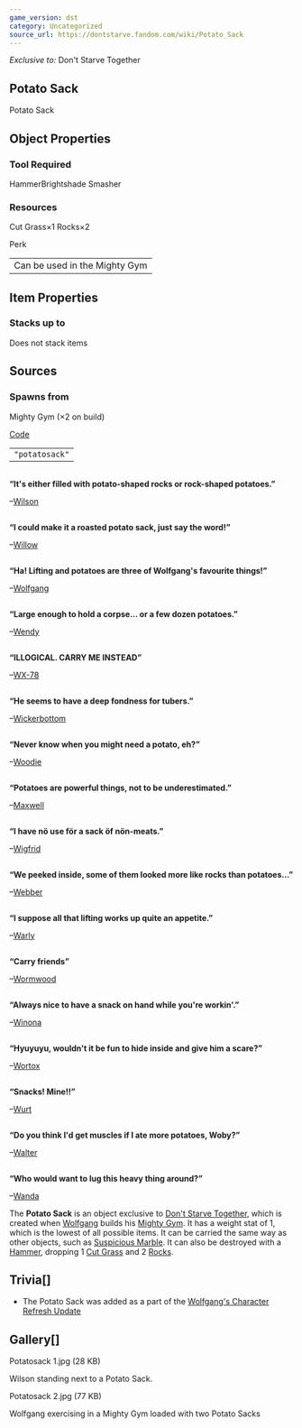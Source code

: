 ```yaml
---
game_version: dst
category: Uncategorized
source_url: https://dontstarve.fandom.com/wiki/Potato_Sack
---
```


*Exclusive to:* Don't Starve Together

## Potato Sack

Potato Sack

## Object Properties

### Tool Required

HammerBrightshade Smasher

### Resources

Cut Grass×1 Rocks×2

Perk

|  |
| --- |
| Can be used in the Mighty Gym |

## Item Properties

### Stacks up to

Does not stack items

## Sources

### Spawns from

Mighty Gym (×2 on build)

[Code](/wiki/Console "Console")

|  |
| --- |
| `"potatosack"` |

![](data:image/gif;base64,R0lGODlhAQABAIABAAAAAP///yH5BAEAAAEALAAAAAABAAEAQAICTAEAOw%3D%3D)

**“**It's either filled with potato-shaped rocks or rock-shaped potatoes.**”**

–[Wilson](/wiki/Wilson "Wilson")

![](data:image/gif;base64,R0lGODlhAQABAIABAAAAAP///yH5BAEAAAEALAAAAAABAAEAQAICTAEAOw%3D%3D)

**“**I could make it a roasted potato sack, just say the word!**”**

–[Willow](/wiki/Willow "Willow")

![](data:image/gif;base64,R0lGODlhAQABAIABAAAAAP///yH5BAEAAAEALAAAAAABAAEAQAICTAEAOw%3D%3D)

**“**Ha! Lifting and potatoes are three of Wolfgang's favourite things!**”**

–[Wolfgang](/wiki/Wolfgang "Wolfgang")

![](data:image/gif;base64,R0lGODlhAQABAIABAAAAAP///yH5BAEAAAEALAAAAAABAAEAQAICTAEAOw%3D%3D)

**“**Large enough to hold a corpse... or a few dozen potatoes.**”**

–[Wendy](/wiki/Wendy "Wendy")

![](data:image/gif;base64,R0lGODlhAQABAIABAAAAAP///yH5BAEAAAEALAAAAAABAAEAQAICTAEAOw%3D%3D)

**“**ILLOGICAL. CARRY ME INSTEAD**”**

–[WX-78](/wiki/WX-78 "WX-78")

![](data:image/gif;base64,R0lGODlhAQABAIABAAAAAP///yH5BAEAAAEALAAAAAABAAEAQAICTAEAOw%3D%3D)

**“**He seems to have a deep fondness for tubers.**”**

–[Wickerbottom](/wiki/Wickerbottom "Wickerbottom")

![](data:image/gif;base64,R0lGODlhAQABAIABAAAAAP///yH5BAEAAAEALAAAAAABAAEAQAICTAEAOw%3D%3D)

**“**Never know when you might need a potato, eh?**”**

–[Woodie](/wiki/Woodie "Woodie")

![](data:image/gif;base64,R0lGODlhAQABAIABAAAAAP///yH5BAEAAAEALAAAAAABAAEAQAICTAEAOw%3D%3D)

**“**Potatoes are powerful things, not to be underestimated.**”**

–[Maxwell](/wiki/Maxwell "Maxwell")

![](data:image/gif;base64,R0lGODlhAQABAIABAAAAAP///yH5BAEAAAEALAAAAAABAAEAQAICTAEAOw%3D%3D)

**“**I have nö use för a sack öf nön-meats.**”**

–[Wigfrid](/wiki/Wigfrid "Wigfrid")

![](data:image/gif;base64,R0lGODlhAQABAIABAAAAAP///yH5BAEAAAEALAAAAAABAAEAQAICTAEAOw%3D%3D)

**“**We peeked inside, some of them looked more like rocks than potatoes...**”**

–[Webber](/wiki/Webber "Webber")

![](data:image/gif;base64,R0lGODlhAQABAIABAAAAAP///yH5BAEAAAEALAAAAAABAAEAQAICTAEAOw%3D%3D)

**“**I suppose all that lifting works up quite an appetite.**”**

–[Warly](/wiki/Warly "Warly")

![](data:image/gif;base64,R0lGODlhAQABAIABAAAAAP///yH5BAEAAAEALAAAAAABAAEAQAICTAEAOw%3D%3D)

**“**Carry friends**”**

–[Wormwood](/wiki/Wormwood "Wormwood")

![](data:image/gif;base64,R0lGODlhAQABAIABAAAAAP///yH5BAEAAAEALAAAAAABAAEAQAICTAEAOw%3D%3D)

**“**Always nice to have a snack on hand while you're workin'.**”**

–[Winona](/wiki/Winona "Winona")

![](data:image/gif;base64,R0lGODlhAQABAIABAAAAAP///yH5BAEAAAEALAAAAAABAAEAQAICTAEAOw%3D%3D)

**“**Hyuyuyu, wouldn't it be fun to hide inside and give him a scare?**”**

–[Wortox](/wiki/Wortox "Wortox")

![](data:image/gif;base64,R0lGODlhAQABAIABAAAAAP///yH5BAEAAAEALAAAAAABAAEAQAICTAEAOw%3D%3D)

**“**Snacks! Mine!!**”**

–[Wurt](/wiki/Wurt "Wurt")

![](data:image/gif;base64,R0lGODlhAQABAIABAAAAAP///yH5BAEAAAEALAAAAAABAAEAQAICTAEAOw%3D%3D)

**“**Do you think I'd get muscles if I ate more potatoes, Woby?**”**

–[Walter](/wiki/Walter "Walter")

![](data:image/gif;base64,R0lGODlhAQABAIABAAAAAP///yH5BAEAAAEALAAAAAABAAEAQAICTAEAOw%3D%3D)

**“**Who would want to lug this heavy thing around?**”**

–[Wanda](/wiki/Wanda "Wanda")

The **Potato Sack** is an object exclusive to [Don't Starve Together](/wiki/Don%27t_Starve_Together "Don't Starve Together"), which is created when [Wolfgang](/wiki/Wolfgang "Wolfgang") builds his [Mighty Gym](/wiki/Mighty_Gym "Mighty Gym"). It has a weight stat of 1, which is the lowest of all possible items. It can be carried the same way as other objects, such as [Suspicious Marble](/wiki/Suspicious_Marble "Suspicious Marble"). It can also be destroyed with a [Hammer](/wiki/Hammer "Hammer"), dropping 1 [Cut Grass](/wiki/Cut_Grass "Cut Grass") and 2 [Rocks](/wiki/Rocks "Rocks").

## Trivia[]

* The Potato Sack was added as a part of the [Wolfgang's Character Refresh Update](https://dontstarve.fandom.com/wiki/Don%27t_Starve/Version_History)

## Gallery[]

Potatosack 1.jpg (28 KB)

Wilson standing next to a Potato Sack.

Potatosack 2.jpg (77 KB)

Wolfgang exercising in a Mighty Gym loaded with two Potato Sacks